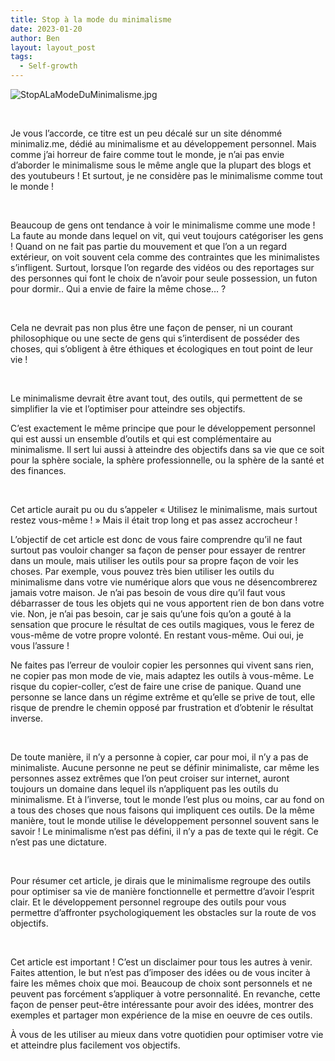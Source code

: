 ```yaml
---
title: Stop à la mode du minimalisme
date: 2023-01-20
author: Ben
layout: layout_post
tags:
  - Self-growth
---
```


<p class="p3"><img src="{{ "assets/img/StopALaModeDuMinimalisme.jpg" | relative_url }}" alt="StopALaModeDuMinimalisme.jpg"></p>
<p class="p4"><br></p>
<p class="p2">Je vous l’accorde, ce titre est un peu décalé sur un site dénommé minimaliz.me, dédié au minimalisme et au développement personnel. Mais comme j’ai horreur de faire comme tout le monde, je n’ai pas envie d’aborder le minimalisme sous le même angle que la plupart des blogs et des youtubeurs ! Et surtout, je ne considère pas le minimalisme comme tout le monde !</p>
<p class="p4"><br></p>
<p class="p2">Beaucoup de gens ont tendance à voir le minimalisme comme une mode ! La faute au monde dans lequel on vit, qui veut toujours catégoriser les gens ! Quand on ne fait pas partie du mouvement et que l’on a un regard extérieur, on voit souvent cela comme des contraintes que les minimalistes s’infligent. Surtout, lorsque l’on regarde des vidéos ou des reportages sur des personnes qui font le choix de n’avoir pour seule possession, un futon pour dormir.. Qui a envie de faire la même chose… ?</p>
<p class="p4"><br></p>
<p class="p2">Cela ne devrait pas non plus être une façon de penser, ni un courant philosophique ou une secte de gens qui s’interdisent de posséder des choses, qui s’obligent à être éthiques et écologiques en tout point de leur vie !</p>
<p class="p4"><br></p>
<p class="p2">Le minimalisme devrait être avant tout, des outils, qui permettent de se simplifier la vie et l’optimiser pour atteindre ses objectifs.</p>
<p class="p2">C’est exactement le même principe que pour le développement personnel qui est aussi un ensemble d’outils et qui est complémentaire au minimalisme. Il sert lui aussi à atteindre des objectifs dans sa vie que ce soit pour la sphère sociale, la sphère professionnelle, ou la sphère de la santé et des finances.</p>
<p class="p4"><br></p>
<p class="p2">Cet article aurait pu ou du s’appeler « Utilisez le minimalisme, mais surtout restez vous-même ! » Mais il était trop long et pas assez accrocheur !</p>
<p class="p2">L’objectif de cet article est donc de vous faire comprendre qu’il ne faut surtout pas vouloir changer sa façon de penser pour essayer de rentrer dans un moule, mais utiliser les outils pour sa propre façon de voir les choses. Par exemple, vous pouvez très bien utiliser les outils du minimalisme dans votre vie numérique alors que vous ne désencombrerez jamais votre maison. Je n’ai pas besoin de vous dire qu’il faut vous débarrasser de tous les objets qui ne vous apportent rien de bon dans votre vie. Non, je n’ai pas besoin, car je sais qu’une fois qu’on a gouté à la sensation que procure le résultat de ces outils magiques, vous le ferez de vous-même de votre propre volonté. En restant vous-même. Oui oui, je vous l’assure !</p>
<p class="p2">Ne faites pas l’erreur de vouloir copier les personnes qui vivent sans rien, ne copier pas mon mode de vie, mais adaptez les outils à vous-même. Le risque du copier-coller, c’est de faire une crise de panique. Quand une personne se lance dans un régime extrême et qu’elle se prive de tout, elle risque de prendre le chemin opposé par frustration et d’obtenir le résultat inverse.</p>
<p class="p4"><br></p>
<p class="p2">De toute manière, il n’y a personne à copier, car pour moi, il n’y a pas de minimaliste. Aucune personne ne peut se définir minimaliste, car même les personnes assez extrêmes que l’on peut croiser sur internet, auront toujours un domaine dans lequel ils n’appliquent pas les outils du minimalisme. Et à l’inverse, tout le monde l’est plus ou moins, car au fond on a tous des choses que nous faisons qui impliquent ces outils. De la même manière, tout le monde utilise le développement personnel souvent sans le savoir ! Le minimalisme n’est pas défini, il n’y a pas de texte qui le régit. Ce n’est pas une dictature.</p>
<p class="p4"><br></p>
<p class="p2">Pour résumer cet article, je dirais que le minimalisme regroupe des outils pour optimiser sa vie de manière fonctionnelle et permettre d’avoir l’esprit clair. Et le développement personnel regroupe des outils pour vous permettre d’affronter psychologiquement les obstacles sur la route de vos objectifs.</p>
<p class="p4"><br></p>
<p class="p2">Cet article est important ! C’est un disclaimer pour tous les autres à venir. Faites attention, le but n’est pas d’imposer des idées ou de vous inciter à faire les mêmes choix que moi. Beaucoup de choix sont personnels et ne peuvent pas forcément s’appliquer à votre personnalité. En revanche, cette façon de penser peut-être intéressante pour avoir des idées, montrer des exemples et partager mon expérience de la mise en oeuvre de ces outils.</p>
<p class="p2">À vous de les utiliser au mieux dans votre quotidien pour optimiser votre vie et atteindre plus facilement vos objectifs.</p>
<p class="p4"><br></p>
<p class="p4"><br></p>
<p class="p4"><br></p>
<p class="p4"><br></p>
<p class="p4"><br></p>
<p class="p4"><br></p>
<p class="p4"><br></p>
<p class="p4"><br></p>


